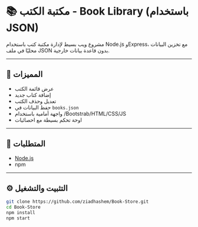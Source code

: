 # 📚 مكتبة الكتب - Book Library (باستخدام JSON)

مشروع ويب بسيط لإدارة مكتبة كتب باستخدام Node.js وExpress، مع تخزين البيانات محليًا في ملف JSON بدون قاعدة بيانات خارجية.

---

## 🚀 المميزات

- عرض قائمة الكتب
- إضافة كتاب جديد
- تعديل وحذف الكتب
- حفظ البيانات في `books.json`
- واجهة أمامية باستخدام /Bootstrab/HTML/CSS/JS
- اوحة تحكم بسيطة مع احصائيات

---

## 🧾 المتطلبات

- [Node.js](https://nodejs.org/)
- npm

---

## ⚙️ التثبيت والتشغيل

```bash
git clone https://github.com/ziadhashem/Book-Store.git
cd Book-Store
npm install
npm start
